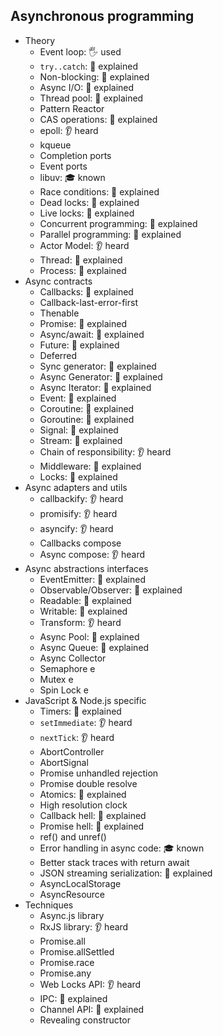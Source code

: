 ## Asynchronous programming

- Theory
  - Event loop: 🖐️ used
  - `try..catch`: 🙋 explained
  - Non-blocking: 🙋 explained
  - Async I/O: 🙋 explained
  - Thread pool: 🙋 explained
  - Pattern Reactor
  - CAS operations: 🙋 explained
  - epoll: 👂 heard
  - kqueue
  - Completion ports
  - Event ports
  - libuv: 🎓 known
  - Race conditions: 🙋 explained
  - Dead locks: 🙋 explained
  - Live locks: 🙋 explained
  - Concurrent programming: 🙋 explained
  - Parallel programming: 🙋 explained
  - Actor Model: 👂 heard
  - Thread: 🙋 explained
  - Process: 🙋 explained
- Async contracts
  - Callbacks: 🙋 explained
  - Callback-last-error-first
  - Thenable
  - Promise: 🙋 explained
  - Async/await: 🙋 explained
  - Future: 🙋 explained
  - Deferred
  - Sync generator: 🙋 explained
  - Async Generator: 🙋 explained
  - Async Iterator: 🙋 explained
  - Event: 🙋 explained
  - Coroutine: 🙋 explained
  - Goroutine: 🙋 explained
  - Signal: 🙋 explained
  - Stream: 🙋 explained
  - Chain of responsibility: 👂 heard
  - Middleware: 🙋 explained
  - Locks: 🙋 explained
- Async adapters and utils
  - callbackify: 👂 heard
  - promisify: 👂 heard
  - asyncify: 👂 heard
  - Callbacks compose
  - Async compose: 👂 heard
- Async abstractions interfaces
  - EventEmitter: 🙋 explained
  - Observable/Observer: 🙋 explained
  - Readable: 🙋 explained
  - Writable: 🙋 explained
  - Transform: 👂 heard
  - Async Pool: 🙋 explained
  - Async Queue: 🙋 explained
  - Async Collector
  - Semaphore e
  - Mutex e
  - Spin Lock e
- JavaScript & Node.js specific
  - Timers: 🙋 explained
  - `setImmediate`: 👂 heard
  - `nextTick`: 👂 heard
  - AbortController
  - AbortSignal
  - Promise unhandled rejection
  - Promise double resolve
  - Atomics: 🙋 explained
  - High resolution clock
  - Callback hell: 🙋 explained
  - Promise hell: 🙋 explained
  - ref() and unref()
  - Error handling in async code: 🎓 known
  - Better stack traces with return await
  - JSON streaming serialization: 🙋 explained
  - AsyncLocalStorage
  - AsyncResource
- Techniques
  - Async.js library
  - RxJS library: 👂 heard
  - Promise.all
  - Promise.allSettled
  - Promise.race
  - Promise.any
  - Web Locks API: 👂 heard
  - IPC: 🙋 explained
  - Channel API: 🙋 explained
  - Revealing constructor
